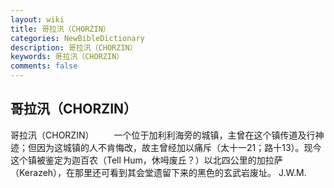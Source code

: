 ```yaml
---
layout: wiki
title: 哥拉汛（CHORZIN）
categories: NewBibleDictionary
description: 哥拉汛（CHORZIN）
keywords: 哥拉汛（CHORZIN）
comments: false
---
```


## 哥拉汛（CHORZIN）



哥拉汛（CHORZIN）
　　一个位于加利利海旁的城镇，主曾在这个镇传道及行神迹；但因为这城镇的人不肯悔改，故主曾经加以痛斥（太十一21；路十13）。现今这个镇被鉴定为迦百农（Tell Hum，休呣废丘？）以北四公里的加拉萨（Kerazeh），在那里还可看到其会堂遗留下来的黑色的玄武岩废址。
J.W.M.



